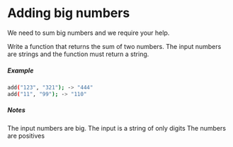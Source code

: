 # Adding big numbers

We need to sum big numbers and we require your help.

Write a function that returns the sum of two numbers. The input numbers are strings and the function must return a string.

##### Example
```sh
add("123", "321"); -> "444"
add("11", "99"); -> "110"
```

##### Notes
The input numbers are big.
The input is a string of only digits
The numbers are positives